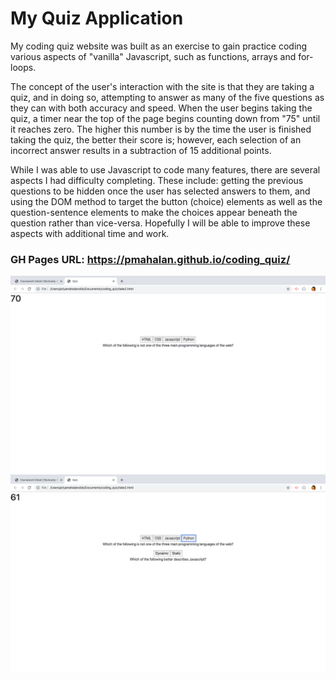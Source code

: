# My Quiz Application

My coding quiz website was built as an exercise to gain practice coding various aspects of "vanilla" Javascript, such as functions, arrays and for-loops.

The concept of the user's interaction with the site is that they are taking a quiz, and in doing so, attempting to answer as many of the five questions as they can with both accuracy and speed. When the user begins taking the quiz, a timer near the top of the page begins counting down from "75" until it reaches zero. The higher this number is by the time the user is finished taking the quiz, the better their score is; however, each selection of an incorrect answer results in a subtraction of 15 additional points.

While I was able to use Javascript to code many features, there are several aspects I had difficulty completing. These include: getting the previous questions to be hidden once the user has selected answers to them, and using the DOM method to target the button (choice) elements as well as the question-sentence elements to make the choices appear beneath the question rather than vice-versa. Hopefully I will be able to improve these aspects with additional time and work.

### GH Pages URL:  https://pmahalan.github.io/coding_quiz/

![App Screenshot](PM_quiz_1.jpg "Picture 1")
![App Screenshot](PM_quiz_2.jpg "Picture 2")
